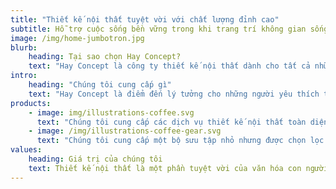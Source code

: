 ```yaml
---
title: "Thiết kế nội thất tuyệt vời với chất lượng đỉnh cao"
subtitle: Hỗ trợ cuộc sống bền vững trong khi trang trí không gian sống của bạn
image: /img/home-jumbotron.jpg
blurb:
    heading: Tại sao chọn Hay Concept?
    text: "Hay Concept là công ty thiết kế nội thất dành cho tất cả những ai tin rằng không gian sống đẹp không chỉ nên có tính thẩm mỹ tuyệt vời mà còn phải mang lại lợi ích tốt đẹp cho cộng đồng và môi trường. Chúng tôi trực tiếp hợp tác với các nhà cung cấp nguyên liệu bền vững và đảm bảo một phần lợi nhuận được tái đầu tư vào các cộng đồng đó."
intro:
    heading: "Chúng tôi cung cấp gì"
    text: "Hay Concept là điểm đến lý tưởng cho những người yêu thích thiết kế nội thất và muốn tìm hiểu về nguồn gốc của các vật liệu và hỗ trợ những nhà cung cấp đã cung cấp chúng. Chúng tôi coi trọng việc lựa chọn nguyên liệu, thiết kế và thi công nội thất và sẵn sàng chia sẻ kiến thức đó với bất kỳ ai quan tâm."
products:
    - image: img/illustrations-coffee.svg
      text: "Chúng tôi cung cấp các dịch vụ thiết kế nội thất toàn diện cho căn hộ, biệt thự và văn phòng, với nguyên liệu được thu mua trực tiếp từ các nhà cung cấp bền vững. Chúng tôi tự hào mang đến các giải pháp thiết kế nội thất không chỉ đẹp mắt mà còn thân thiện với môi trường và cộng đồng địa phương."
    - image: /img/illustrations-coffee-gear.svg
      text: "Chúng tôi cung cấp một bộ sưu tập nhỏ nhưng được chọn lọc kỹ lưỡng các dụng cụ và thiết bị trang trí cho mọi sở thích và trình độ kinh nghiệm. Dù bạn là người mới bắt đầu trang trí hay là một nhà thiết kế nội thất chuyên nghiệp, bạn sẽ tìm thấy những món đồ ưa thích trong cửa hàng của chúng tôi."
values:
    heading: Giá trị của chúng tôi
    text: Thiết kế nội thất là một phần tuyệt vời của văn hóa con người nhưng nó cũng có một mặt tối - đó là sự lạm dụng tài nguyên thiên nhiên và lao động. Chúng tôi muốn thay đổi điều này và trả lại ngành thiết kế nội thất cho bản chất thú vị, trao quyền và gắn kết của nó.
---
```


